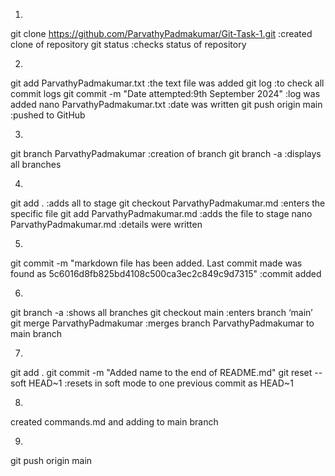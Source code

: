 1.
git clone https://github.com/ParvathyPadmakumar/Git-Task-1.git    :created clone of repository
git status    :checks status of repository

2.
git add ParvathyPadmakumar.txt    :the text file was added
git log   :to check all commit logs
git commit -m "Date attempted:9th September 2024"    :log was added
nano ParvathyPadmakumar.txt     :date was written
git push origin main     :pushed to GitHub

3.
git branch ParvathyPadmakumar   :creation of branch
git branch -a   :displays all branches

4.
git add .   :adds all to stage
git checkout ParvathyPadmakumar.md    :enters the specific file
git add ParvathyPadmakumar.md    :adds the file to stage
nano ParvathyPadmakumar.md    :details were written

5.
git commit -m "markdown file has been added. Last commit made was found as 5c6016d8fb825bd4108c500ca3ec2c849c9d7315"   :commit added

6.
git branch -a   :shows all branches
git checkout main   :enters branch ‘main’
git merge ParvathyPadmakumar   :merges branch ParvathyPadmakumar to main branch

7.
git add .
git commit -m "Added name to the end of README.md"
git reset --soft HEAD~1   :resets in soft mode to one previous commit as HEAD~1

8.
created commands.md and adding to main branch

9.
git push origin main
